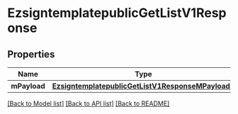# EzsigntemplatepublicGetListV1Response

## Properties
Name | Type | Description | Notes
------------ | ------------- | ------------- | -------------
**mPayload** | [**EzsigntemplatepublicGetListV1ResponseMPayload***](EzsigntemplatepublicGetListV1ResponseMPayload.md) |  | 

[[Back to Model list]](../README.md#documentation-for-models) [[Back to API list]](../README.md#documentation-for-api-endpoints) [[Back to README]](../README.md)


